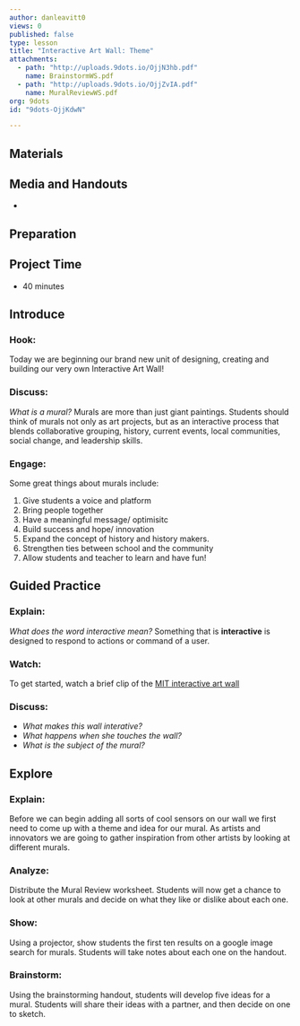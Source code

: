 ```yaml
---
author: danleavitt0
views: 0
published: false
type: lesson
title: "Interactive Art Wall: Theme"
attachments: 
  - path: "http://uploads.9dots.io/OjjN3hb.pdf"
    name: BrainstormWS.pdf
  - path: "http://uploads.9dots.io/OjjZvIA.pdf"
    name: MuralReviewWS.pdf
org: 9dots
id: "9dots-OjjKdwN"

---
```


## Materials

## Media and Handouts

- 

## Preparation

## Project Time

- 40 minutes

## Introduce

### Hook:
Today we are beginning our brand new unit of designing, creating and building our very own Interactive Art Wall!

### Discuss:
_What is a mural?_
Murals are more than just giant paintings. Students should think of murals not only as art projects, but as an interactive process that blends collaborative grouping, history, current events, local communities, social change, and leadership skills.

### Engage:
Some great things about murals include:

1.	Give students a voice and platform
2.	Bring people together
3.	Have a meaningful message/ optimisitc
4.	Build success and hope/ innovation
5.	Expand the concept of history and history makers.
6.	Strengthen ties between school and the community
7.	Allow students and teacher to learn and have fun!

## Guided Practice

### Explain:
_What does the word interactive mean?_
Something that is **interactive** is designed to respond to actions or command of a user.

### Watch:
To get started, watch a brief clip of the [MIT interactive art wall](http://www.youtube.com/watch?v=r9j8DIHXSKA)

### Discuss:

- _What makes this wall interative?_
- _What happens when she touches the wall?_
- _What is the subject of the mural?_

## Explore

### Explain:
Before we can begin adding all sorts of cool sensors on our wall we first need to come up with a theme and idea for our mural. As artists and innovators we are going to gather inspiration from other artists by looking at different murals.

### Analyze:
Distribute the Mural Review worksheet. Students will now get a chance to look at other murals and decide on what they like or dislike about each one.

### Show:
Using a projector, show students the first ten results on a google image search for murals. Students will take notes about each one on the handout.

### Brainstorm:
Using the brainstorming handout, students will develop five ideas for a mural. Students will share their ideas with a partner, and then decide on one to sketch.
